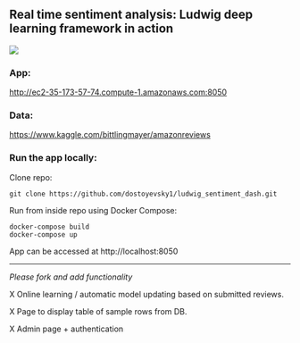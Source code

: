 
## Real time sentiment analysis: Ludwig deep learning framework in action

![](sentiment_demo.gif)


### App:

http://ec2-35-173-57-74.compute-1.amazonaws.com:8050

### Data:

https://www.kaggle.com/bittlingmayer/amazonreviews

### Run the app locally:

Clone repo:
```
git clone https://github.com/dostoyevsky1/ludwig_sentiment_dash.git
```
Run from inside repo using Docker Compose:
```
docker-compose build
docker-compose up
```
App can be accessed at http://localhost:8050

------------------------
*Please fork and add functionality*

X Online learning / automatic model updating based on submitted reviews.

X Page to display table of sample rows from DB.

X Admin page + authentication
